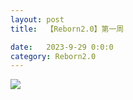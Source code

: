 ```yaml
---
layout: post
title:  【Reborn2.0】第一周

date:   2023-9-29 0:0:0
category: Reborn2.0
---
```


![](http://s1r3itzmh.hd-bkt.clouddn.com/img/Reborn2.0.1.png)


